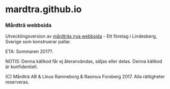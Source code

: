 # mardtra.github.io
### Mårdträ webbsida

Utvecklingsversion av [mårdträs nya webbsida](www.mardtra.se/) - Ett företag i Lindesberg, Sverige som konstruerar pallar.

ETA: Sommaren 2017?.

NOTIS:
Denna källkod får ej återanvändas, säljas eller delas. Denna källkod är konfidentiell.

(C) Mårdträ AB & Linus Ramneborg & Rasmus Forsberg 2017.   Alla rättigheter reserveras.
